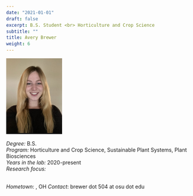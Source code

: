 ```yaml
---
date: "2021-01-01"
draft: false
excerpt: B.S. Student <br> Horticulture and Crop Science
subtitle: ""
title: Avery Brewer
weight: 6
---
```


<p align="left"> 
<img src=featured.jpeg width="30%" alt="photo of avery brewer">
</p>

*Degree:* B.S. <br>
*Program:* Horticulture and Crop Science, Sustainable Plant Systems, Plant Biosciences <br>
*Years in the lab:* 2020-present <br>
*Research focus:* 
<br> <br>

*Hometown*: , OH
*Contact*: brewer dot 504 at osu dot edu